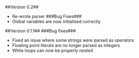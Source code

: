##Version 0.2##
 - Re-wrote parser
###Bug Fixes###
 - Global variables are now initialised correctly

##Version 0.1.1##
###Bug fixes###
 - Fixed an issue where some strings were parsed as operators
 - Floating point literals are no longer parsed as integers
 - While loops can now be properly nested